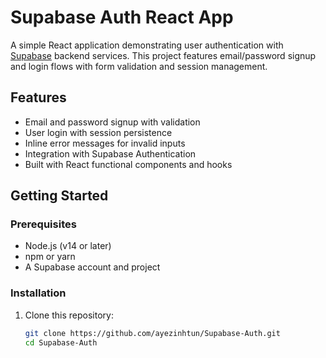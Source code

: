 # Supabase Auth React App

A simple React application demonstrating user authentication with [Supabase](https://supabase.com/) backend services. This project features email/password signup and login flows with form validation and session management.

## Features

- Email and password signup with validation  
- User login with session persistence  
- Inline error messages for invalid inputs  
- Integration with Supabase Authentication  
- Built with React functional components and hooks  

## Getting Started

### Prerequisites

- Node.js (v14 or later)  
- npm or yarn  
- A Supabase account and project  

### Installation

1. Clone this repository:

   ```bash
   git clone https://github.com/ayezinhtun/Supabase-Auth.git
   cd Supabase-Auth
